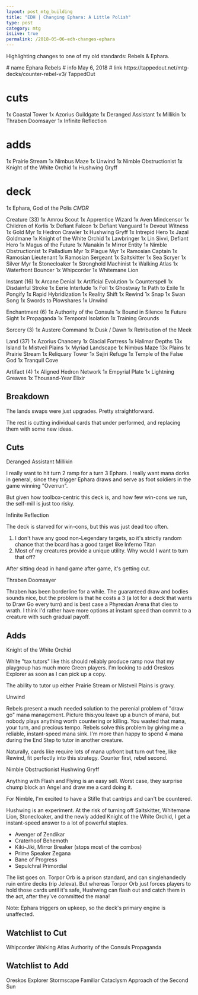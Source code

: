 ```yaml
---
layout: post_mtg_building
title: "EDH | Changing Ephara: A Little Polish"
type: post
category: mtg
isLive: true
permalink: /2018-05-06-edh-changes-ephara
---
```


Highlighting changes to one of my old standards: <auto-card name="Ramosian Captain">Rebels</auto-card> & <auto-card name="Ephara, God of the Polis">Ephara</auto-card>.

<auto-card-list preview collapse>
  # name Ephara Rebels
  # info May 6, 2018
  # link https://tappedout.net/mtg-decks/counter-rebel-v3/ TappedOut

  # cuts
  1x Coastal Tower
  1x Azorius Guildgate
  1x Deranged Assistant
  1x Millikin
  1x Thraben Doomsayer
  1x Infinite Reflection

  # adds
  1x Prairie Stream
  1x Nimbus Maze
  1x Unwind
  1x Nimble Obstructionist
  1x Knight of the White Orchid
  1x Hushwing Gryff

  # deck
  1x Ephara, God of the Polis *CMDR*

  Creature (33)
  1x Amrou Scout
  1x Apprentice Wizard
  1x Aven Mindcensor
  1x Children of Korlis
  1x Defiant Falcon
  1x Defiant Vanguard
  1x Devout Witness
  1x Gold Myr
  1x Hedron Crawler
  1x Hushwing Gryff
  1x Intrepid Hero
  1x Jazal Goldmane
  1x Knight of the White Orchid
  1x Lawbringer
  1x Lin Sivvi, Defiant Hero
  1x Magus of the Future
  1x Manakin
  1x Mirror Entity
  1x Nimble Obstructionist
  1x Palladium Myr
  1x Plague Myr
  1x Ramosian Captain
  1x Ramosian Lieutenant
  1x Ramosian Sergeant
  1x Saltskitter
  1x Sea Scryer
  1x Silver Myr
  1x Stonecloaker
  1x Stronghold Machinist
  1x Walking Atlas
  1x Waterfront Bouncer
  1x Whipcorder
  1x Whitemane Lion

  Instant (16)
  1x Arcane Denial
  1x Artificial Evolution
  1x Counterspell
  1x Disdainful Stroke
  1x Eerie Interlude
  1x Foil
  1x Ghostway
  1x Path to Exile
  1x Pongify
  1x Rapid Hybridization
  1x Reality Shift
  1x Rewind
  1x Snap
  1x Swan Song
  1x Swords to Plowshares
  1x Unwind

  Enchantment (6)
  1x Authority of the Consuls
  1x Bound in Silence
  1x Future Sight
  1x Propaganda
  1x Temporal Isolation
  1x Training Grounds

  Sorcery (3)
  1x Austere Command
  1x Dusk / Dawn
  1x Retribution of the Meek

  Land (37)
  1x Azorius Chancery
  1x Glacial Fortress
  1x Halimar Depths
  13x Island
  1x Mistveil Plains
  1x Myriad Landscape
  1x Nimbus Maze
  13x Plains
  1x Prairie Stream
  1x Reliquary Tower
  1x Sejiri Refuge
  1x Temple of the False God
  1x Tranquil Cove

  Artifact (4)
  1x Aligned Hedron Network
  1x Empyrial Plate
  1x Lightning Greaves
  1x Thousand-Year Elixir
</auto-card-list>

## Breakdown

The lands swaps were just upgrades. Pretty straightforward.

The rest is cutting individual cards that under performed, and replacing them with some new ideas.

## Cuts

<div class="center">
  <auto-card-image>Deranged Assistant</auto-card-image>
  <auto-card-image>Millikin</auto-card-image>
</div>

I really want to hit turn 2 ramp for a turn 3 Ephara. I really want mana dorks in general, since they trigger Ephara draws and serve as foot soldiers in the game winning "Overrun".

But given how toolbox-centric this deck is, and how few win-cons we run, the self-mill is just too risky.

<div class="center">
  <auto-card-image>Infinite Reflection</auto-card-image>
</div>

The deck is starved for win-cons, but this was just dead too often.

1. I don't have any good non-Legendary targets, so it's strictly random chance that the board has a good target like <auto-card>Inferno Titan</auto-card>
2. Most of my creatures provide a unique utility. Why would I want to turn that off?

After sitting dead in hand game after game, it's getting cut.

<div class="center">
  <auto-card-image>Thraben Doomsayer</auto-card-image>
</div>

Thraben has been borderline for a while. The guaranteed draw and bodies sounds nice, but the problem is that he costs a 3 (a lot for a deck that wants to Draw Go every turn) and is best case a Phyrexian Arena that dies to wrath. I think I'd rather have more options at instant speed than commit to a creature with such gradual payoff.

## Adds

<div class="center">
  <auto-card-image>Knight of the White Orchid</auto-card-image>
</div>

White "tax tutors" like this should reliably produce ramp now that my playgroup has much more Green players. I'm looking to add <auto-card>Oreskos Explorer</auto-card> as soon as I can pick up a copy.

The ability to tutor up either <auto-card>Prairie Stream</auto-card> or <auto-card>Mistveil Plains</auto-card> is gravy.

<div class="center">
  <auto-card-image>Unwind</auto-card-image>
</div>

Rebels present a much needed solution to the perenial problem of "draw go" mana management. Picture this:you leave up a bunch of mana, but nobody plays anything worth countering or killing. You wasted that mana, your turn, and precious tempo. Rebels solve this problem by giving me a reliable, instant-speed mana sink. I'm more than happy to spend 4 mana during the End Step to tutor in another creature.

Naturally, cards like require lots of mana upfront but turn out free, like <auto-card>Rewind</auto-card>, fit perfectly into this strategy. Counter first, rebel second.

<div class="center">
  <auto-card-image>Nimble Obstructionist</auto-card-image>
  <auto-card-image>Hushwing Gryff</auto-card-image>
</div>

Anything with Flash and Flying is an easy sell. Worst case, they surprise chump block an Angel and draw me a card doing it.

For Nimble, I'm excited to have a <auto-card>Stifle</auto-card> that cantrips and can't be countered.

Hushwing is an experiment. At the risk of turning off <auto-card>Saltskitter</auto-card>, <auto-card>Whitemane Lion</auto-card>, <auto-card>Stonecloaker</auto-card>, and the newly added <auto-card>Knight of the White Orchid</auto-card>, I get a instant-speed answer to a lot of powerful staples.

<ul>
  <li><auto-card>Avenger of Zendikar</auto-card></li>
  <li><auto-card>Craterhoof Behemoth</auto-card></li>
  <li><auto-card>Kiki-Jiki, Mirror Breaker</auto-card> (stops most of the combos)</li>
  <li><auto-card>Prime Speaker Zegana</auto-card></li>
  <li><auto-card>Bane of Progress</auto-card></li>
  <li><auto-card>Sepulchral Primordial</auto-card></li>
</ul>

The list goes on. <auto-card>Torpor Orb</auto-card> is a prison standard, and can singlehandedly ruin entire decks (rip <auto-card name="Jeleva, Nephalia's Scourge">Jeleva</auto-card>). But whereas Torpor Orb just forces players to hold those cards until it's safe, Hushwing can flash out and catch them in the act, after they've committed the mana!

Note: Ephara triggers on upkeep, so the deck's primary engine is unaffected.

## Watchlist to Cut

<div class="center mtg-small">
  <auto-card-image>Whipcorder</auto-card-image>
  <auto-card-image>Walking Atlas</auto-card-image>
  <auto-card-image>Authority of the Consuls</auto-card-image>
  <auto-card-image>Propaganda</auto-card-image>
</div>

## Watchlist to Add

<div class="center mtg-small">
  <auto-card-image>Oreskos Explorer</auto-card-image>
  <auto-card-image>Stormscape Familiar</auto-card-image>
  <auto-card-image>Cataclysm</auto-card-image>
  <auto-card-image>Approach of the Second Sun</auto-card-image>
</div>
